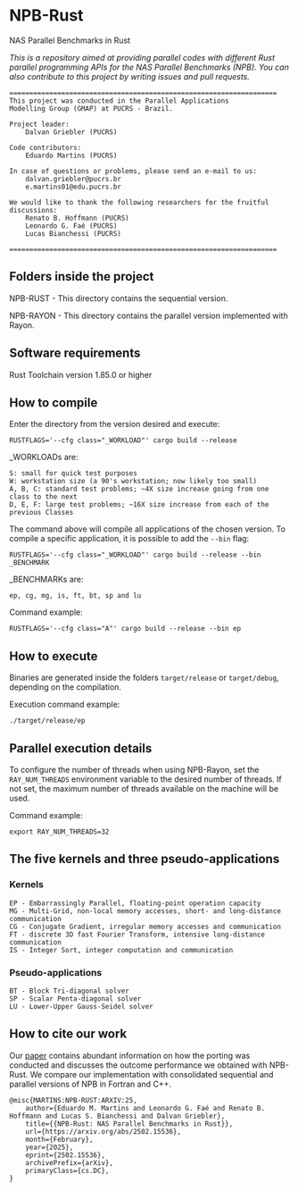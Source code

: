 # NPB-Rust

NAS Parallel Benchmarks in Rust 

*This is a repository aimed at providing parallel codes with different Rust parallel programming APIs for the NAS Parallel Benchmarks (NPB). You can also contribute to this project by writing issues and pull requests.*

	===================================================================
	This project was conducted in the Parallel Applications
	Modelling Group (GMAP) at PUCRS - Brazil.
	
	Project leader:
		Dalvan Griebler (PUCRS)
	
	Code contributors: 
		Eduardo Martins (PUCRS)
	
	In case of questions or problems, please send an e-mail to us:	
		dalvan.griebler@pucrs.br
  		e.martins01@edu.pucrs.br
		
	We would like to thank the following researchers for the fruitful discussions:
		Renato B. Hoffmann (PUCRS)
	 	Leonardo G. Faé (PUCRS)
	  	Lucas Bianchessi (PUCRS)
      	
	===================================================================


## Folders inside the project

NPB-RUST - This directory contains the sequential version.

NPB-RAYON - This directory contains the parallel version implemented with Rayon.


## Software requirements

Rust Toolchain version 1.85.0 or higher


## How to compile

Enter the directory from the version desired and execute:

```
RUSTFLAGS='--cfg class="_WORKLOAD"' cargo build --release
```

_WORKLOADs are:

```
S: small for quick test purposes
W: workstation size (a 90's workstation; now likely too small)	
A, B, C: standard test problems; ~4X size increase going from one class to the next	
D, E, F: large test problems; ~16X size increase from each of the previous Classes  
```

The command above will compile all applications of the chosen version. To compile a specific application, it is possible to add the `--bin` flag:

```
RUSTFLAGS='--cfg class="_WORKLOAD"' cargo build --release --bin _BENCHMARK
```

_BENCHMARKs are:

```
ep, cg, mg, is, ft, bt, sp and lu 
```

Command example:

```
RUSTFLAGS='--cfg class="A"' cargo build --release --bin ep
```


## How to execute

Binaries are generated inside the folders `target/release` or `target/debug`, depending on the compilation.

Execution command example:

```
./target/release/ep
```


## Parallel execution details

To configure the number of threads when using NPB-Rayon, set the `RAY_NUM_THREADS` environment variable to the desired number of threads. If not set, the maximum number of threads available on the machine will be used.

Command example:

```
export RAY_NUM_THREADS=32
```


## The five kernels and three pseudo-applications

### Kernels

```
EP - Embarrassingly Parallel, floating-point operation capacity
MG - Multi-Grid, non-local memory accesses, short- and long-distance communication
CG - Conjugate Gradient, irregular memory accesses and communication
FT - discrete 3D fast Fourier Transform, intensive long-distance communication
IS - Integer Sort, integer computation and communication
```


### Pseudo-applications

```
BT - Block Tri-diagonal solver
SP - Scalar Penta-diagonal solver
LU - Lower-Upper Gauss-Seidel solver
```


## How to cite our work

Our [paper](https://arxiv.org/abs/2502.15536) contains abundant information on how the porting was conducted and discusses the outcome performance we obtained with NPB-Rust. We compare our implementation with consolidated sequential and parallel versions of NPB in Fortran and C++.

```
@misc{MARTINS:NPB-RUST:ARXIV:25,
	author={Eduardo M. Martins and Leonardo G. Faé and Renato B. Hoffmann and Lucas S. Bianchessi and Dalvan Griebler},
	title={{NPB-Rust: NAS Parallel Benchmarks in Rust}}, 
	url={https://arxiv.org/abs/2502.15536},
	month={February},
	year={2025},
	eprint={2502.15536},
	archivePrefix={arXiv},
	primaryClass={cs.DC},  
}
```
